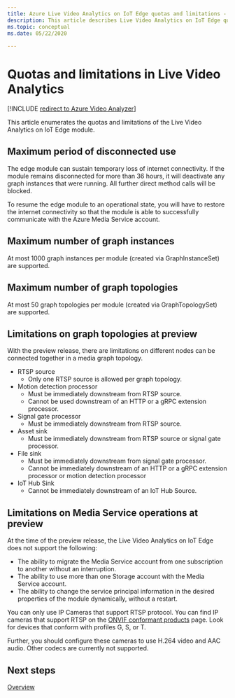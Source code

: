 ```yaml
---
title: Azure Live Video Analytics on IoT Edge quotas and limitations - Azure  
description: This article describes Live Video Analytics on IoT Edge quotas and limitations.
ms.topic: conceptual
ms.date: 05/22/2020 
 
---
```

# Quotas and limitations in Live Video Analytics

[!INCLUDE [redirect to Azure Video Analyzer](./includes/redirect-video-analyzer.md)]

This article enumerates the quotas and limitations of the Live Video Analytics on IoT Edge module.

## Maximum period of disconnected use

The edge module can sustain temporary loss of internet connectivity. If the module remains disconnected for more than 36 hours, it will deactivate any graph instances that were running. All further direct method calls will be blocked.

To resume the edge module to an operational state, you will have to restore the internet connectivity so that the module is able to successfully communicate with the Azure Media Service account.

## Maximum number of graph instances

At most 1000 graph instances per module (created via GraphInstanceSet) are supported.

## Maximum number of graph topologies

At most 50 graph topologies per module (created via GraphTopologySet) are supported.

## Limitations on graph topologies at preview

With the preview release, there are limitations on different nodes can be connected together in a media graph topology.

* RTSP source
   * Only one RTSP source is allowed per graph topology.
* Motion detection processor
   * Must be immediately downstream from RTSP source.
   * Cannot be used downstream of an HTTP or a gRPC extension processor.
* Signal gate processor
   * Must be immediately downstream from RTSP source.
* Asset sink 
   * Must be immediately downstream from RTSP source or signal gate processor.
* File sink
   * Must be immediately downstream from signal gate processor.
   * Cannot be immediately downstream of an HTTP or a gRPC extension processor or motion detection processor
* IoT Hub Sink
   * Cannot be immediately downstream of an IoT Hub Source.

## Limitations on Media Service operations at preview

At the time of the preview release, the Live Video Analytics on IoT Edge does not support the following:

* The ability to migrate the Media Service account from one subscription to another without an interruption.
* The ability to use more than one Storage account with the Media Service account.
* The ability to change the service principal information in the desired properties of the module dynamically, without a restart.

You can only use IP Cameras that support RTSP protocol. You can find IP cameras that support RTSP on the [ONVIF conformant products](https://www.onvif.org/conformant-products) page. Look for devices that conform with profiles G, S, or T.

Further, you should configure these cameras to use H.264 video and AAC audio. Other codecs are currently not supported. 

## Next steps

[Overview](overview.md)
